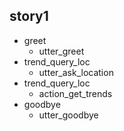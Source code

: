 ## story1
* greet
    - utter_greet
* trend_query_loc
    - utter_ask_location
* trend_query_loc
    - action_get_trends
* goodbye
   - utter_goodbye
